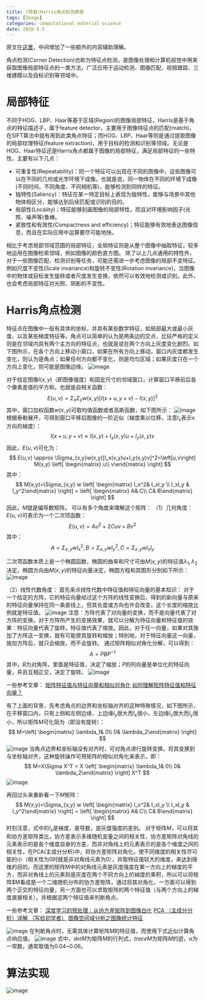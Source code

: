 ```yaml
---
title: (转载)Harris角点检测原理
tags: [Image]
categories: computational material science 
date: 2020-8-5
---
```


原文在[这里](https://senitco.github.io/2017/06/18/image-feature-harris/)，中间增加了一些额外的内容辅助理解。

角点检测(Corner Detection)也称为特征点检测，是图像处理和计算机视觉中用来获取图像局部特征点的一类方法，广泛应用于运动检测、图像匹配、视频跟踪、三维建模以及目标识别等领域中。

# 局部特征
不同于HOG、LBP、Haar等基于区域(Region)的图像局部特征，Harris是基于角点的特征描述子，属于feature detector，主要用于图像特征点的匹配(match)，在SIFT算法中就有用到此类角点特征；而HOG、LBP、Haar等则是通过提取图像的局部纹理特征(feature extraction)，用于目标的检测和识别等领域。无论是HOG、Haar特征还是Harris角点都属于图像的局部特征，满足局部特征的一些特性。主要有以下几点：
- 可重复性(Repeatability)：同一个特征可以出现在不同的图像中，这些图像可以在不同的几何或光学环境下成像。也就是说，同一物体在不同的环境下成像(不同时间、不同角度、不同相机等)，能够检测到同样的特征。
- 独特性(Saliency)：特征在某一特定目标上表现为独特性，能够与场景中其他物体相区分，能够达到后续匹配或识别的目的。
- 局部性(Locality)；特征能够刻画图像的局部特性，而且对环境影响因子(光照、噪声等)鲁棒。
- 紧致性和有效性(Compactness and efficiency)；特征能够有效地表达图像信息，而且在实际应用中运算要尽可能地快。
 

相比于考虑局部邻域范围的局部特征，全局特征则是从整个图像中抽取特征，较多地运用在图像检索领域，例如图像的颜色直方图。
除了以上几点通用的特性外，对于一些图像匹配、检测识别等任务，可能还需进一步考虑图像的局部不变特征。例如尺度不变性(Scale invariance)和旋转不变性(Rotation invariance)，当图像中的物体或目标发生旋转或者尺度发生变换，依然可以有效地检测或识别。此外，也会考虑局部特征对光照、阴影的不变性。

# Harris角点检测
特征点在图像中一般有具体的坐标，并具有某些数学特征，如局部最大或最小灰度、以及某些梯度特征等。角点可以简单的认为是两条边的交点，比较严格的定义则是在邻域内具有两个主方向的特征点，也就是说在两个方向上灰度变化剧烈。如下图所示，在各个方向上移动小窗口，如果在所有方向上移动，窗口内灰度都发生变化，则认为是角点；如果任何方向都不变化，则是均匀区域；如果灰度只在一个方向上变化，则可能是图像边缘。
![image](https://user-images.githubusercontent.com/6218739/89362741-360d4580-d701-11ea-8779-9d993f5e7dce.png)

对于给定图像$I(x,y)$（即图像强度）和固定尺寸的邻域窗口，计算窗口平移前后各个像素差值的平方和，也就是自相关函数：
$$
E(u,v)=\Sigma_x\Sigma_yw(x,y)[I(x+u,y+v)-I(x,y)]^2
$$
其中，窗口加权函数$w(x,y)$可取均值函数或者高斯函数，如下图所示：
![image](https://user-images.githubusercontent.com/6218739/89362908-97351900-d701-11ea-8d13-57cc49354cec.png)
根据泰勒展开，可得到窗口平移后图像的一阶近似（梯度乘以位移，注意$I_x$表示x方向的梯度）：
$$
I(x+u,y+v)\approx I(x,y)+I_x(x,y)u+I_y(x,y)v
$$
因此，$E(u,v)$可化为：
$$
E(u,v) \approx \Sigma_{x,y}w(x,y)[I_x(x,y)u+I_y(x,y)v]^2=\left[u,v\right] M(x,y) \left[ \begin{matrix} u\\ v\end{matrix} \right]
$$
其中：
$$
M(x,y)=\Sigma_{x,y} w \left[ \begin{matrix} I_x^2& I_xI_y \\ I_xI_y & I_y^2\end{matrix} \right] = \left[ \begin{matrix} A& C\\ C& B\end{matrix} \right]
$$
因此，$M$就是偏导数矩阵。
可以有多个角度来理解这个矩阵：
（1）几何角度：
$E(u,v)$可表示为一个二次项函数：
$$
E(u,v)=Au^2+2Cuv+Bv^2
$$
其中：
$$
A=\Sigma_{x,y} w I_x^2, B = \Sigma_{x,y} w I_y^2, C=\Sigma_{x,y} w I_x I_y
$$

二次项函数本质上是一个椭圆函数，椭圆的曲率和尺寸可由$M(x,y)$的特征值$\lambda_1,\lambda_2$决定，椭圆方向由$M(x,y)$的特征向量决定，椭圆方程和其图形分别如下所示：
![image](https://user-images.githubusercontent.com/6218739/89366840-3a8a2c00-d70a-11ea-86af-28329b0e68fa.png)

（2）线性代数角度：
首先来点线性代数中特征值和特征向量的基本知识：
对于一个给定的方阵，它的特征向量经过这个方阵的线性变换后，得到的新向量与原来的特征向量保持在同一条直线上，但其长度或方向也许会改变，这个长度的缩放比例就是特征值。
![image](https://user-images.githubusercontent.com/6218739/89378163-d7a68e00-d725-11ea-84fb-06bdb29339d9.png)
注意：方阵代表了对向量的变换，而不是向量代表了对方阵的变换。对于方阵所产生的变换效果，就可以分解为特征向量和特征值的效果：特征向量代表了旋转，特征值代表了缩放。因此，对于任一向量，如果对其施加了方阵这一变换，就有可能使其旋转和缩放；特别地，对于特征向量这一向量，施加方阵后，就只会缩放，而不会旋转。
通过矩阵相似对角化分解，可以得到：
$$
A=PBP^{-1}
$$
其中，$B$为对角阵，里面是特征值，决定了缩放；$P$的列向量是单位化的特征向量，并且互相正交，决定了旋转。
![image](https://user-images.githubusercontent.com/6218739/89378770-20ab1200-d727-11ea-8b4e-fb3c4183a5a1.png)

一些参考文章：
[矩阵特征值与特征向量和相似对角化](https://www.jianshu.com/p/a2ef1b585b03)
[如何理解矩阵特征值和特征向量？](https://www.matongxue.com/madocs/228.html)

有了上面的背景，先考虑角点的边界和坐标轴对齐的这种特殊情况，如下图所示，在平移窗口内，只有上侧和左侧边缘，上边缘$I_y$很大而$I_x$很小，左边缘$I_x$很大而$I_y$很小，所以矩阵$M$可化简为（即没有旋转）：
$$
M=\left[ \begin{matrix} \lambda_1& 0\\ 0& \lambda_2\end{matrix} \right]
$$
![image](https://user-images.githubusercontent.com/6218739/89379432-61eff180-d728-11ea-98e0-23361456bed1.png)
当角点边界和坐标轴没有对齐时，可对角点进行旋转变换，将其变换到与坐标轴对齐，这种旋转操作可用矩阵的相似对角化来表示，即：
$$
M=X\Sigma X^T = X \left[ \begin{matrix} \lambda_1& 0\\ 0& \lambda_2\end{matrix} \right] X^T
$$
![image](https://user-images.githubusercontent.com/6218739/89379537-88159180-d728-11ea-9c0f-59f4d5d071ad.png)

再回过头来重新看一下$M$矩阵：
$$
M(x,y)=\Sigma_{x,y} w \left[ \begin{matrix} I_x^2& I_xI_y \\ I_xI_y & I_y^2\end{matrix} \right] = \left[ \begin{matrix} A& C\\ C& B\end{matrix} \right]
$$
时刻注意，式中的$I_x$是梯度，是导数，是灰度强度的差别。
对于矩阵$M$，可以将其和协方差矩阵类比，协方差表示多维随机变量之间的相关性，协方差矩阵对角线的元素表示的是各个维度自身的方差，而非对角线上的元素表示的是各个维度之间的相关性，在PCA(主成分分析)中，将协方差矩阵对角化，使不同维度的相关性尽可能的小（相关性为0时就是非对角线元素为0），并取特征值较大的维度，来达到降维的目的。而这里的矩阵M中的对角线元素是灰度强度在某一方向上的梯度的平方，而非对角线上的元素则是灰度在两个不同方向上的梯度的乘积，所以可以将矩阵$M看成是一个二维随机分布的协方差矩阵，通过将其对角化，一方面可以得到两个正交的特征向量，另一方面也可以求取矩阵的两个特征值（与两个方向上的梯度直接相关），并根据这两个特征值来判断角点。

一些参考文章：
[深度学习的预处理：从协方差矩阵到图像白化](https://zhuanlan.zhihu.com/p/45140262)
[PCA （主成分分析）详解 （写给初学者）](https://my.oschina.net/gujianhan/blog/225241#OSC_h2_1)
[图像空间域分析之图像统计特征](https://cggos.github.io/computervision/image-process-moments.html)

![image](https://user-images.githubusercontent.com/6218739/89386440-a6cd5580-d733-11ea-8456-b46674c64b32.png)
在判断角点时，无需具体计算矩阵$M$的特征值，而使用下式近似计算角点响应值。
![image](https://user-images.githubusercontent.com/6218739/89386536-c9f80500-d733-11ea-9245-75a24c616c6b.png)
式中，$detM$为矩阵$M$的行列式，$traceM$为矩阵$M$的迹，$\alpha$为一常数，通常取值为0.04~0.06。

# 算法实现
![image](https://user-images.githubusercontent.com/6218739/89386732-0d527380-d734-11ea-83fb-93a791fe7f36.png)
